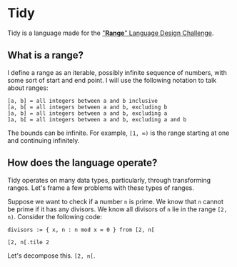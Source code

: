 # Tidy

Tidy is a language made for the ["**Range**" Language Design Challenge](https://chat.stackexchange.com/transcript/message/46169592#46169592).

## What is a range?

I define a range as an iterable, possibly infinite sequence of numbers, with some sort of start and end point. I will use the following notation to talk about ranges:

```
[a, b] = all integers between a and b inclusive
[a, b[ = all integers between a and b, excluding b
]a, b] = all integers between a and b, excluding a
]a, b[ = all integers between a and b, excluding a and b
```

The bounds can be infinite. For example, `[1, ∞)` is the range starting at one and continuing infinitely.

## How does the language operate?

Tidy operates on many data types, particularly, through transforming ranges. Let's frame a few problems with these types of ranges.

Suppose we want to check if a number `n` is prime. We know that `n` cannot be prime if it has any divisors. We know all divisors of `n` lie in the range `[2, n)`. Consider the following code:

```
divisors := { x, n : n mod x = 0 } from [2, n[

[2, n[.tile 2
```

Let's decompose this. `[2, n[`.

